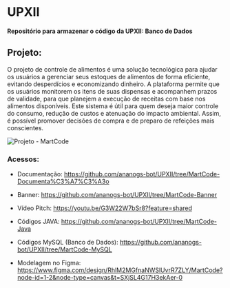 # UPXII
**Repositório para armazenar o código da UPXII: Banco de Dados**


## Projeto:
O projeto de controle de alimentos é uma solução tecnológica para ajudar os usuários a gerenciar seus estoques de alimentos de forma eficiente, evitando desperdícios e economizando dinheiro. A plataforma permite que os usuários monitorem os itens de suas dispensas e acompanhem prazos de validade, para que planejem a execução de receitas com base nos alimentos disponíveis. Este sistema é útil para quem deseja maior controle do consumo, redução de custos e atenuação do impacto ambiental. Assim, é possível promover decisões de compra e de preparo de refeições mais conscientes.

![Projeto - MartCode](https://github.com/user-attachments/assets/da0d723a-02c0-47e7-806e-8ae8f4393098)


### Acessos:
- Documentação:
https://github.com/ananogs-bot/UPXII/tree/MartCode-Documenta%C3%A7%C3%A3o

- Banner:
https://github.com/ananogs-bot/UPXII/tree/MartCode-Banner

- Vídeo Pitch:
https://youtu.be/G3W22W7bSr8?feature=shared

- Códigos JAVA:
https://github.com/ananogs-bot/UPXII/tree/MartCode-Java

- Códigos MySQL (Banco de Dados): 
https://github.com/ananogs-bot/UPXII/tree/MartCode-MySQL

- Modelagem no Figma:
https://www.figma.com/design/RhlM2MGfnaNWSlUvrR7ZLY/MartCode?node-id=1-2&node-type=canvas&t=SXjSL4G17H3ekAer-0




